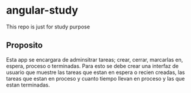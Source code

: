 # angular-study
This repo is just for study purpose

## Proposito
Esta app se encargara de adminsitrar tareas; crear, cerrar, marcarlas en, espera, proceso o terminadas. Para esto se debe crear una interfaz de usuario que muestre las tareas que estan en espera o recien creadas, las tareas que estan en proceso y cuanto tiempo llevan en proceso y las que estan terminadas.

